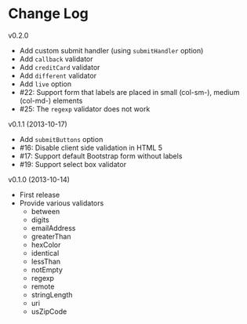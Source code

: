 # Change Log

v0.2.0
* Add custom submit handler (using ```submitHandler``` option)
* Add ```callback``` validator
* Add ```creditCard``` validator
* Add ```different``` validator
* Add ```live``` option
* #22: Support form that labels are placed in small (col-sm-), medium (col-md-) elements
* #25: The ```regexp``` validator does not work

v0.1.1 (2013-10-17)
* Add ```submitButtons``` option
* #16: Disable client side validation in HTML 5
* #17: Support default Bootstrap form without labels
* #19: Support select box validator

v0.1.0 (2013-10-14)
* First release
* Provide various validators
    - between
    - digits
    - emailAddress
    - greaterThan
    - hexColor
    - identical
    - lessThan
    - notEmpty
    - regexp
    - remote
    - stringLength
    - uri
    - usZipCode